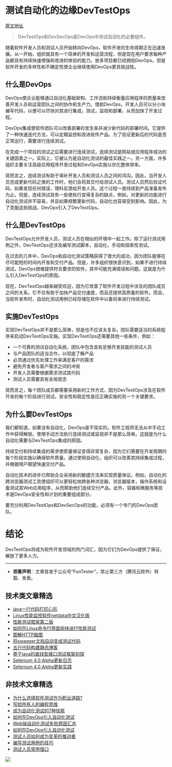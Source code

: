 # 测试自动化的边缘DevTestOps

[原文地址](https://dzone.com/articles/the-edge-of-test-automation-devtestops-and-devseco)

> DevTestOps和DevSecOps是DevOps中测试自动化的必要组件。

随着软件开发人员和测试人员开始转向DevOps，软件开发的生命周期正在迅速发展。从一开始，组织就具有一个简单的开发和运营流程，但是现在用户要求每种产品都具有持续快速增强和改进的体验的能力。放多项目都已经拥抱DevOps，但是软件开发的多样性和不确定性使企业继续使用DevOps更具挑战性。

## 什么是DevOps

DevOps使企业能够通过自动化基础架构、工作流和持续衡量应用程序的质量来改善开发人员和运营团队之间的协作和生产力。借助DevOps，开发人员可以分小块编写代码，以便可以尽快对其进行集成，测试，监视和部署，从而加快了开发过程。

DevOps集成使软件团队可以改善部署的发生率并减少新代码的部署时间。它提供了一种快速迭代方法，可以定期监控和改进软件产品。为了验证更新后的代码是否正常运行，需要进行连续测试。

在完成一个项目的测试之后需要进行连续测试，连续测试是网站或应用程序成功的关键因素之一。实际上，它被认为是自动化测试的最佳实践之一。另一方面，许多组织主要关注高级应用程序开发过程和DevOps实施以优化整体效率。

简而言之，连续测试有助于填补开发人员和测试人员之间的鸿沟。因此，当开发人员完成更新代码之类的工作时，他们会将其交付给测试人员。测试人员然后验证代码，如果发现任何错误，理科反馈给开发人员。这个过程一直持续到产品准备发布为止。但是，连续测试具有一些使执行变得复杂的缺点，例如，对更新的功能进行自动化测试并不容易，并且如果频繁更新代码，自动化也容易受到影响。因此，为了克服这些挑战，DevOps引入了DevTestOps。

## 什么是DevTestOps

DevTestOps允许开发人员，测试人员在相似的环境中一起工作。除了运行测试用例之外，DevTestOps还涉及编写测试脚本，自动化，手动和探索性测试。

在过去的几年中，DevOps和自动化测试策略获得了很大的成功，因为团队能够在尽可能短的时间内开发和交付产品。但是，许多组织很快意识到，如果不进行持续测试，DevOps很难提供符合要求的软件，其中可能充满错误和问题。这就是为什么引入DevTestOps的原因。

现在，DevTestOps越来越受欢迎，因为它改善了软件开发过程中涉及的团队成员之间的关系。它不仅有助于加快产品交付速度，而且还提供高质量的软件。而且，当软件发布时，自动化测试用例已经存储在软件中以备将来进行持续测试。

## 实施DevTestOps

实现DevTestOps并不是那么简单，但是也不应该太复杂。团队需要适当的系统程序来启动DevTestOps实施。实现DevTestOps还需要其他一些条件，例如：

* 一个可靠的测试自动化系统，团队中包含具有足够开发技能的测试人员
* 与产品团队的适当合作，以彻底了解产品
* 必须通过优先处理工作来满足客户的需求
* 避免开发者与客户需求之间的冲突
* 开发人员需要根据需求测试其代码
* 测试人员需要具有全局观念

简而言之，每个团队成员都需要采用新的工作方式，因为DevTestOps涉及在软件开发的每个阶段进行测试。安全性和稳定性是应正确实施的另一个关键要求。

## 为什么要DevTestOps

我们都知道，如果没有自动化，DevOps是不现实的。软件工程师无法从中手动工作中获得解放。使用手动方法执行连续测试或监视并不是那么简单。这就是为什么自动化需要与DevTestOps集成的原因。

持续交付和持续集成的需求使质量保证变得非常复杂，因为它们需要在开发周期的每个阶段实施以确保软件质量。通过使用自动化，组织可以改善其持续集成过程，并根据用户期望快速交付产品。

自动化技术的进步已帮助企业采用新的敏捷方法来实现质量保证。例如，自动化的跨浏览器测试工具使组织可以更轻松地跨各种浏览器，浏览器版本，操作系统和设备测试其Web应用程序，从而帮助他们连续交付产品。此外，容器和微服务等技术是DevOps安全性和计划的重要组成部分。

要充分利用DevTestOps和DevSecOps的功能，必须有一个专门的DevOps团队。 

# 结论
DevTestOps将成为软件开发领域的热门词汇，因为它们为DevOps提供了保证，解放了更多人力。

---
* **郑重声明**：文章首发于公众号“FunTester”，禁止第三方（腾讯云除外）转载、发表。

## 技术类文章精选

- [java一行代码打印心形](https://mp.weixin.qq.com/s/QPSryoSbViVURpSa9QXtpg)
- [Linux性能监控软件netdata中文汉化版](https://mp.weixin.qq.com/s/fdXtK-5WwKnxjLZdyg6-nA)
- [性能测试框架第二版](https://mp.weixin.qq.com/s/JPyGQ2DRC6EVBmZkxAoVWA)
- [如何在Linux命令行界面愉快进行性能测试](https://mp.weixin.qq.com/s/fwGqBe1SpA2V0lPfAOd04Q)
- [图解HTTP脑图](https://mp.weixin.qq.com/s/100Vm8FVEuXs0x6rDGTipw)
- [将swagger文档自动变成测试代码](https://mp.weixin.qq.com/s/SY8mVenj0zMe5b47GS9VSQ)
- [五行代码构建静态博客](https://mp.weixin.qq.com/s/hZnimJOg5OqxRSDyFvuiiQ)
- [基于java的直线型接口测试框架初探](https://mp.weixin.qq.com/s/xhg4exdb1G18-nG5E7exkQ)
- [Selenium 4.0 Alpha更新日志](https://mp.weixin.qq.com/s/tU7sm-pcbpRNwDU9D3OVTQ)
- [Selenium 4.0 Alpha更新实践](https://mp.weixin.qq.com/s/yT9wpO5o5aWBUus494TIHw)

## 非技术文章精选

- [为什么选择软件测试作为职业道路?](https://mp.weixin.qq.com/s/o83wYvFUvy17kBPLDO609A)
- [写给所有人的编程思维](https://mp.weixin.qq.com/s/Oj33UCnYfbUgzsBzEm2GPQ)
- [成为自动化测试的7种技能](https://mp.weixin.qq.com/s/e-HAGMO0JLR7VBBWLvk0dQ)
- [如何在DevOps引入自动化测试](https://mp.weixin.qq.com/s/MclK3VvMN1dsiXXJO8g7ig)
- [Web端自动化测试失败原因汇总](https://mp.weixin.qq.com/s/qzFth-Q9e8MTms1M8L5TyA)
- [如何在DevOps引入自动化测试](https://mp.weixin.qq.com/s/MclK3VvMN1dsiXXJO8g7ig)
- [测试人员如何成为变革的推动者](https://mp.weixin.qq.com/s/0nTZHBOuKG0rewKAeyIqwA)
- [编写测试用例的技巧](https://mp.weixin.qq.com/s/zZAh_XXXGOyhlm6ebzs06Q)
- [测试人员常用借口](https://mp.weixin.qq.com/s/0k_Ciud2sOpRb5PPiVzECw)


![](https://mmbiz.qpic.cn/mmbiz_jpg/13eN86FKXzCMW6WN4Wch71qNtGQvxLRSGejZpr37OWa7CDYg5e4ZeanaGWuBgRAX3jicJNIhcyyZPXbKByXcl7w/640?wx_fmt=jpeg&tp=webp&wxfrom=5&wx_lazy=1&wx_co=1)